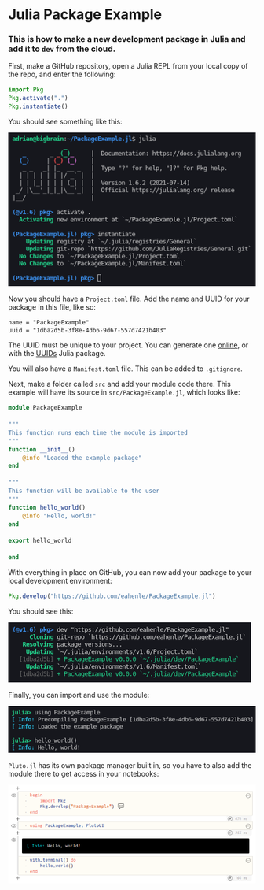# Julia Package Example

### This is how to make a new development package in Julia and add it to `dev` from the cloud.

First, make a GitHub repository, open a Julia REPL from your local copy of the repo, and enter the following:

```julia
import Pkg
Pkg.activate(".")
Pkg.instantiate()
```

You should see something like this:

![](step_one.png)

Now you should have a `Project.toml` file.  Add the name and UUID for your package in this file, like so:

```
name = "PackageExample"
uuid = "1dba2d5b-3f8e-4db6-9d67-557d7421b403"
```

The UUID must be unique to your project.  You can generate one [online](https://www.uuidgenerator.net/version4), or with the [UUIDs](https://docs.julialang.org/en/v1/stdlib/UUIDs/) Julia package.

You will also have a `Manifest.toml` file.  This can be added to `.gitignore`.

Next, make a folder called `src` and add your module code there.  This example will have its source in `src/PackageExample.jl`, which looks like:

```julia
module PackageExample

"""
This function runs each time the module is imported
"""
function __init__()
    @info "Loaded the example package"
end

"""
This function will be available to the user
"""
function hello_world()
    @info "Hello, world!"
end

export hello_world

end
```

With everything in place on GitHub, you can now add your package to your local development environment:

```julia
Pkg.develop("https://github.com/eahenle/PackageExample.jl")
```

You should see this:

![](add_to_dev.png)

Finally, you can import and use the module:

![](done.png)

`Pluto.jl` has its own package manager built in, so you have to also add the module there to get access in your notebooks:

![](pluto.png)
